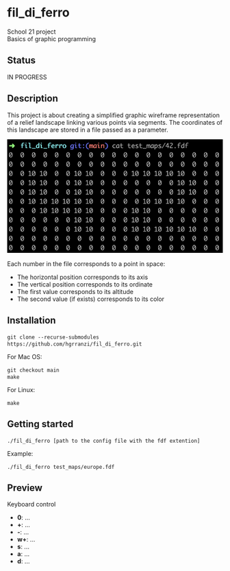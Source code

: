 # fil_di_ferro

School 21 project<br>
Basics of graphic programming

## Status

IN PROGRESS

## Description

This project is about creating a simplified graphic wireframe representation of a relief landscape linking various points via segments. The coordinates of this landscape are stored in a file passed as
a parameter.<br>

![file](./test_maps/file_example.png)

Each number in the file corresponds to a point in space:

<ul>
  <li>The horizontal position corresponds to its axis</li>
  <li>The vertical position corresponds to its ordinate</li>
  <li>The first value corresponds to its altitude</li>
  <li>The second value (if exists) corresponds to its color</li>
</ul>

## Installation

	git clone --recurse-submodules https://github.com/hgrranzi/fil_di_ferro.git

For Mac OS:

	git checkout main
	make

For Linux:

	make

## Getting started

	./fil_di_ferro [path to the config file with the fdf extention]

Example:

	./fil_di_ferro test_maps/europe.fdf

## Preview

Keyboard control

<ul>
  <li><b>0</b>:      ...</li>
  <li><b>+</b>:      ...</li>
  <li><b>-</b>:      ...</li>
  <li><b>w+</b>:      ...</li>
  <li><b>s</b>:      ...</li>
  <li><b>a</b>:      ...</li>
  <li><b>d</b>:      ...</li>
</ul>
